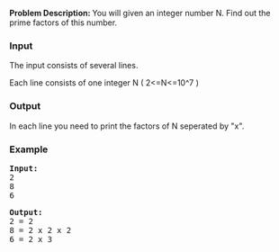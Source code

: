 <p><strong>Problem Description: </strong>You will given an integer number N. Find out the prime factors of this number.</p>
<h3>Input</h3>
<p>The input consists of several lines.</p>
<p>Each line consists of one integer N ( 2&lt;=N&lt;=10^7 )</p>
<h3>Output</h3>
<p>In each line you need to print the factors of N seperated by "x".</p>
<h3>Example</h3>
<pre><strong>Input:</strong>
2
8
6
</pre>
<pre><strong>Output:</strong>
2 = 2
8 = 2 x 2 x 2
6 = 2 x 3</pre>
